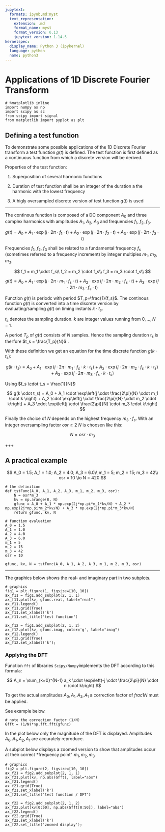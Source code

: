 ```yaml
---
jupytext:
  formats: ipynb,md:myst
  text_representation:
    extension: .md
    format_name: myst
    format_version: 0.13
    jupytext_version: 1.14.5
kernelspec:
  display_name: Python 3 (ipykernel)
  language: python
  name: python3
---
```


# Applications of 1D Discrete Fourier Transform

```{code-cell} ipython3
# %matplotlib inline
import numpy as np
import scipy as sc
from scipy import signal
from matplotlib import pyplot as plt
```

## Defining a test function 

To demonstrate some possible applications of the 1D Discrete Fourier transform a test function $g(t)$ is defined. The test function is first defined as a continuous function from which a discrete version will be derived.

Properties of the test function:

1. Superposition of several harmonic functions

2. Duration of test function shall be an integer of the duration a the harmonic with the lowest frequency

3. A higly oversampled discrete version of test function $g(t)$ is used

---

The continous function is composed of a DC component $A_0$ and three complex harmonics with amplitudes $A_1$, $A_2$, $A_3$ and frequencies $f_1$, $f_2$, $f_3$.

$$
g(t) = A_0 + A_1 \cdot \exp\left(j \cdot 2\pi \cdot f_1 \cdot t\right) + A_2 \cdot \exp\left(j \cdot 2\pi \cdot f_2 \cdot t\right) + A_3 \cdot \exp\left(j \cdot 2\pi \cdot f_3 \cdot t\right) 
$$

Frequencies $f_1$, $f_2$, $f_3$ shall be related to a fundamental frequency $f_s$ (sometimes referred to a frequency increment) by integer multiples $m_1$, $m_2$, $m_3$.

$$
f_1 = m_1 \cdot f_s\\
f_2 = m_2 \cdot f_s\\
f_3 = m_3 \cdot f_s\\
$$

$$
g(t) = A_0 + A_1 \cdot \exp\left(j \cdot 2\pi \cdot m_1 \cdot f_s \cdot t\right) + A_2 \cdot \exp\left(j \cdot 2\pi \cdot m_2 \cdot f_s \cdot t\right) + A_3 \cdot \exp\left(j \cdot 2\pi \cdot m_3 \cdot f_s \cdot t\right) 
$$

Function $g(t)$ is periodc with period $T_p=\frac{1}{f_s}$. The continous function $g(t)$ is converted into a time discrete  version by evaluating/sampling $g(t)$ on timing instants $k \cdot t_s$. 

$t_s$ denotes the sampling duration. $k$ are integer values running from $0, ..., N-1$. 

A period $T_p$ of $g(t)$ consists of $N$ samples. Hence the sampling duration $t_s$ is therfore $t_s = \frac{T_p}{N}$ .

With these definition we get an equation for the time discrete function $g(k \cdot t_s)$:

$$
g(k \cdot t_s) = A_0 + A_1 \cdot \exp\left(j \cdot 2\pi \cdot m_1 \cdot f_s \cdot k \cdot t_s\right) + A_2 \cdot \exp\left(j \cdot 2\pi \cdot m_2 \cdot f_s \cdot k \cdot t_s\right) + A_3 \cdot \exp\left(j \cdot 2\pi \cdot m_3 \cdot f_s \cdot k \cdot t_s\right) 
$$

Using $f_s \cdot t_s = \frac{1}{N}$:

$$
g(k \cdot t_s) = A_0 + A_1 \cdot \exp\left(j \cdot \frac{2\pi}{N} \cdot m_1 \cdot k \right) + A_2 \cdot \exp\left(j \cdot \frac{2\pi}{N} \cdot m_2 \cdot k\right) + A_3 \cdot \exp\left(j \cdot \frac{2\pi}{N} \cdot m_3 \cdot k\right) 
$$

Finally the choice of $N$ depends on the highest frequency $m_3 \cdot f_s$. With an integer oversampling factor $osr \ge 2$  $N$ is choosen like this:

$$
N = osr \cdot m_3
$$

+++

## A practical example

$$
A_0 = 1.5; A_1 = 1.0; A_2 = 4.0; A_3 = 6.0\\
m_1 = 5; m_2 = 15; m_3 = 42\\
osr = 10 \to N = 420
$$

```{code-cell} ipython3
# the definition
def tstFunc(A_0, A_1, A_2, A_3, m_1, m_2, m_3, osr):
    N = osr*m_3
    kv = np.arange(0, N)
    gfunc = A_0 + A_1 * np.exp(2j*np.pi*m_1*kv/N) + A_2 * np.exp(2j*np.pi*m_2*kv/N) + A_3 * np.exp(2j*np.pi*m_3*kv/N)
    return gfunc, kv, N
```

```{code-cell} ipython3
# function evaluation
A_0 = 1.5
A_1 = 1.0
A_2 = 4.0
A_3 = 6.0
m_1 = 5
m_2 = 15
m_3 = 42
osr = 10

gfunc, kv, N = tstFunc(A_0, A_1, A_2, A_3, m_1, m_2, m_3, osr)
```

---

The graphics below shows the real- and imaginary part in two subplots. 

```{code-cell} ipython3
# graphics
fig1 = plt.figure(1, figsize=[10, 10])
ax_f11 = fig1.add_subplot(2, 1, 1)
ax_f11.plot(kv, gfunc.real, label="real")
ax_f11.legend()
ax_f11.grid(True)
ax_f11.set_xlabel('k')
ax_f11.set_title('test function')

ax_f12 = fig1.add_subplot(2, 1, 2)
ax_f12.plot(kv, gfunc.imag, color='g', label="imag")
ax_f12.legend()
ax_f12.grid(True)
ax_f12.set_xlabel('k');
```

### Applying the DFT

Function `fft` of libraries `Scipy/Numpy`implements the DFT according to this formula:

$$
A_n = \sum_{k=0}^{N-1} a_k \cdot \exp\left(-j \cdot \frac{2\pi}{N} \cdot n \cdot k\right)
$$

To get the actual amplitudes $A_0, A_1, A_2, A_1$ a correction factor of $frac{1}{N}$ must be applied.

See example below.

```{code-cell} ipython3
# note the correction factor (1/N)
Gfft = (1/N)*np.fft.fft(gfunc)
```

In the plot below only the magnitude of the DFT is displayed. Amplitudes $A_0, A_1, A_2, A_1$ are accurately reproduce. 

A subplot below displays a zoomed version to show that amplitudes occur at their correct *frequency point" $m_1, m_2, m_3$

```{code-cell} ipython3
# graphics
fig2 = plt.figure(2, figsize=[10, 10])
ax_f21 = fig2.add_subplot(2, 1, 1)
ax_f21.plot(kv, np.abs(Gfft), label="abs")
ax_f21.legend()
ax_f21.grid(True)
ax_f21.set_xlabel('k')
ax_f21.set_title('test function / DFT')

ax_f22 = fig2.add_subplot(2, 1, 2)
ax_f22.plot(kv[0:50], np.abs(Gfft[0:50]), label="abs")
ax_f22.legend()
ax_f22.grid(True)
ax_f22.set_xlabel('k')
ax_f22.set_title('zoomed display');
```

```{code-cell} ipython3

```
